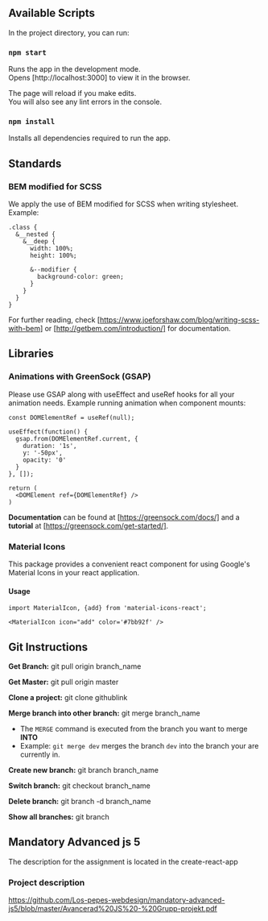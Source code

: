 ## Available Scripts

In the project directory, you can run:

### `npm start`

Runs the app in the development mode.<br />
Opens [http://localhost:3000] to view it in the browser.

The page will reload if you make edits.<br />
You will also see any lint errors in the console.

### `npm install`

Installs all dependencies required to run the app.



## Standards

### BEM modified for SCSS

We apply the use of BEM modified for SCSS when writing stylesheet. Example:

```
.class {
  &__nested {
    &__deep {
      width: 100%;
      height: 100%;
      
      &--modifier {
        background-color: green;
      }
    }
  }
}
```

For further reading, check [https://www.joeforshaw.com/blog/writing-scss-with-bem] or [http://getbem.com/introduction/] for documentation.



## Libraries

### Animations with GreenSock (GSAP)

Please use GSAP along with useEffect and useRef hooks for all your animation needs. Example running animation when component mounts:

```
const DOMElementRef = useRef(null);

useEffect(function() {
  gsap.from(DOMElementRef.current, {
    duration: '1s',
    y: '-50px',
    opacity: '0'
  }
}, []);

return (
  <DOMElement ref={DOMElementRef} />
)
```

**Documentation** can be found at [https://greensock.com/docs/] and a **tutorial** at [https://greensock.com/get-started/].


### Material Icons

This package provides a convenient react component for using Google's Material Icons in your react application.

#### Usage
 
```
import MaterialIcon, {add} from 'material-icons-react';

<MaterialIcon icon="add" color='#7bb92f' />
```

## Git Instructions

**Get Branch:** git pull origin branch_name

**Get Master:** git pull origin master

**Clone a project:** git clone githublink

**Merge branch into other branch:** git merge branch_name
- The `MERGE` command is executed from the branch you want to merge **INTO**
- Example: `git merge dev` merges the branch `dev` into the branch your are currently in.


**Create new branch:**
git branch branch_name

**Switch branch:**
git checkout branch_name

**Delete branch:**
git branch -d branch_name

**Show all branches:**
git branch


## Mandatory Advanced js 5
The description for the assignment is located in the create-react-app 

### Project description
https://github.com/Los-pepes-webdesign/mandatory-advanced-js5/blob/master/Avancerad%20JS%20-%20Grupp-projekt.pdf
